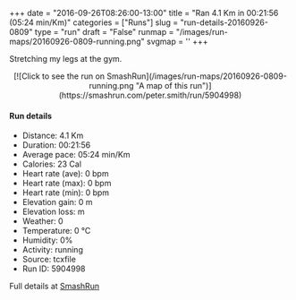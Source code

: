 +++
date = "2016-09-26T08:26:00-13:00"
title = "Ran 4.1 Km in 00:21:56 (05:24 min/Km)"
categories = ["Runs"]
slug = "run-details-20160926-0809"
type = "run"
draft = "False"
runmap = "/images/run-maps/20160926-0809-running.png"
svgmap = '<polyline points="">'
+++

Stretching my legs at the gym. 

<!--more-->

<center>
[![Click to see the run on SmashRun](/images/run-maps/20160926-0809-running.png "A map of this run")](https://smashrun.com/peter.smith/run/5904998)
</center>

#### Run details

* Distance: 4.1 Km
* Duration: 00:21:56
* Average pace: 05:24 min/Km
* Calories: 23 Cal
* Heart rate (ave): 0 bpm
* Heart rate (max): 0 bpm
* Heart rate (min): 0 bpm
* Elevation gain: 0 m
* Elevation loss:  m
* Weather: 0
* Temperature: 0 &deg;C
* Humidity: 0%
* Activity: running
* Source: tcxfile
* Run ID: 5904998

Full details at [SmashRun](https://smashrun.com/peter.smith/run/5904998)